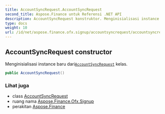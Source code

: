 ```yaml
---
title: AccountSyncRequest.AccountSyncRequest
second_title: Aspose.Finance untuk Referensi .NET API
description: AccountSyncRequest konstruktor. Menginisialisasi instance baru dariAccountSyncRequest kelas.
type: docs
weight: 10
url: /id/net/aspose.finance.ofx.signup/accountsyncrequest/accountsyncrequest/
---
```

## AccountSyncRequest constructor

Menginisialisasi instance baru dari[`AccountSyncRequest`](../) kelas.

```csharp
public AccountSyncRequest()
```

### Lihat juga

* class [AccountSyncRequest](../)
* ruang nama [Aspose.Finance.Ofx.Signup](../../accountsyncrequest/)
* perakitan [Aspose.Finance](../../../)


